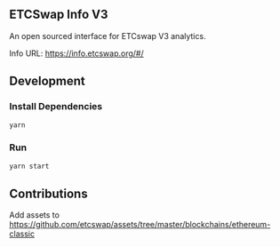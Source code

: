 ## ETCSwap Info V3

An open sourced interface for ETCswap V3 analytics. 

Info URL: https://info.etcswap.org/#/

## Development

### Install Dependencies

```bash
yarn
```

### Run

```bash
yarn start
```

## Contributions

Add assets to https://github.com/etcswap/assets/tree/master/blockchains/ethereum-classic
